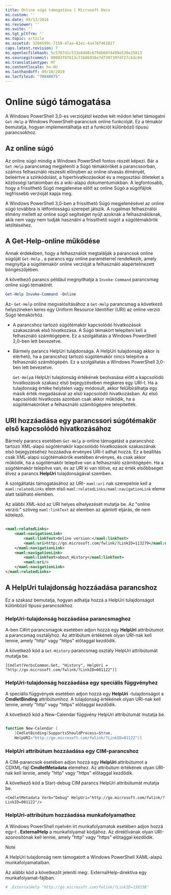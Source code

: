 ```yaml
---
title: Online súgó támogatása | Microsoft Docs
ms.custom: ''
ms.date: 09/13/2016
ms.reviewer: ''
ms.suite: ''
ms.tgt_pltfrm: ''
ms.topic: article
ms.assetid: 3204599c-7159-47aa-82ec-4a476f461027
caps.latest.revision: 7
ms.openlocfilehash: 5c5707d1c533e0498c6794b60f4499e530e25813
ms.sourcegitcommit: 00083f07b13c73b86936e7d7307397df27c63c04
ms.translationtype: MT
ms.contentlocale: hu-HU
ms.lasthandoff: 09/10/2019
ms.locfileid: "70848075"
---
```

# <a name="supporting-online-help"></a>Online súgó támogatása

A Windows PowerShell 3,0-es verziójától kezdve két módon lehet támogatni `Get-Help` a Windows PowerShell-parancsok online funkcióját. Ez a témakör bemutatja, hogyan implementálhatja ezt a funkciót különböző típusú parancsokhoz.

## <a name="about-online-help"></a>Az online súgó

Az online súgó mindig a Windows PowerShell fontos részét képezi. Bár a `Get-Help` parancsmag megjeleníti a Súgó témaköröket a parancssorban, számos felhasználó részesíti előnyben az online olvasás élményét, beleértve a színkódolást, a hiperhivatkozásokat és a megosztási ötleteket a közösségi tartalomban és a wiki-alapú dokumentumokban. A legfontosabb, hogy a frissíthető Súgó megjelenése előtt az online Súgó a súgófájlok legfrissebb verzióját kapja meg.

A Windows PowerShell 3,0-ben a frissíthető Súgó megjelenésével az online súgó továbbra is létfontosságú szerepet játszik. A rugalmas felhasználói élmény mellett az online súgó segítséget nyújt azoknak a felhasználóknak, akik nem vagy nem tudják használni a frissíthető súgót a súgótémakörök letöltéséhez.

## <a name="how-get-help--online-works"></a>A Get-Help-online működése

Annak érdekében, hogy a felhasználók megtalálják a parancsok online súgóját `Get-Help` , a parancs egy online paraméterrel rendelkezik, amely megnyitja a súgótémakör online verzióját a felhasználó alapértelmezett böngészőjében.

A következő parancs például megnyithatja a `Invoke-Command` parancsmag online súgó témakörét.

```powershell
Get-Help Invoke-Command -Online
```

Az- `Get-Help` online megvalósításához a `Get-Help` parancsmag a következő helyszíneken keres egy Uniform Resource Identifier (URI) az online verzió Súgó témakörhöz.

- A parancshoz tartozó súgótémakör kapcsolódó hivatkozások szakaszának első hivatkozása. A Súgó témakört telepíteni kell a felhasználó számítógépére. Ez a szolgáltatás a Windows PowerShell 2,0-ben lett bevezetve.

- Bármely parancs HelpUri tulajdonsága. A HelpUri tulajdonság akkor is elérhető, ha a parancshoz tartozó súgótémakör nincs telepítve a felhasználó számítógépén. Ez a szolgáltatás a Windows PowerShell 3,0-ben lett bevezetve.

  `Get-Help`a HelpUri tulajdonság értékének beolvasása előtt a kapcsolódó hivatkozások szakasz első bejegyzésében megkeres egy URI-t. Ha a tulajdonság értéke helytelen vagy módosult, akkor felülbírálhatja egy másik érték megadásával az első kapcsolódó hivatkozásban. Az első kapcsolódó hivatkozás azonban csak akkor működik, ha a súgótémaköröket a felhasználó számítógépére telepítették.

## <a name="adding-a-uri-to-the-first-related-link-of-a-command-help-topic"></a>URI hozzáadása egy parancssori súgótémakör első kapcsolódó hivatkozásához

Bármely parancs esetében `Get-Help` a-online támogatást a parancshoz tartozó XML-alapú súgótémakör kapcsolódó hivatkozások szakaszának első bejegyzéséhez hozzáadva érvényes URI-t adhat hozzá. Ez a beállítás csak XML-alapú súgótémakörök esetében érvényes, és csak akkor működik, ha a súgótémakör telepítve van a felhasználó számítógépén. Ha a súgótémakör telepítve van, és az URI ki van töltve, ez az érték elsőbbséget élvez a parancs **HelpUri** tulajdonságával szemben.

A szolgáltatás támogatásához az URI- `maml:uri` nak szerepelnie kell a `maml:relatedLinks` elem első `maml:relatedLinks/maml:navigationLink` eleme alatt található elemben.

Az alábbi XML-kód az URI helyes elhelyezését mutatja be. Az "online verzió:" szöveg `maml:linkText` az elemben az ajánlott eljárás, de nem kötelező.

```xml

<maml:relatedLinks>
    <maml:navigationLink>
        <maml:linkText>Online version:</maml:linkText>
        <maml:uri>http://go.microsoft.com/fwlink/?LinkID=113279</maml:uri>
    </maml:navigationLink>
    <maml:navigationLink>
        <maml:linkText>about_History</maml:linkText>
        <maml:uri/>
    </maml:navigationLink>
</maml:relatedLinks>
```

## <a name="adding-the-helpuri-property-to-a-command"></a>A HelpUri tulajdonság hozzáadása parancshoz

Ez a szakasz bemutatja, hogyan adhatja hozzá a HelpUri tulajdonságot különböző típusú parancsokhoz.

### <a name="adding-a-helpuri-property-to-a-cmdlet"></a>HelpUri-tulajdonság hozzáadása parancsmaghoz

A-ben C#írt parancsmagok esetében adjon hozzá egy **HelpUri** attribútumot a parancsmag osztályhoz. Az attribútum értékének olyan URI-nak kell lennie, amely "http" vagy "https" előtaggal kezdődik.

A következő kód a `Get-History` parancsmag osztály HelpUri attribútumát mutatja be.

```
[Cmdlet(VerbsCommon.Get, "History", HelpUri = "http://go.microsoft.com/fwlink/?LinkID=001122")]
```

### <a name="adding-a-helpuri-property-to-an-advanced-function"></a>HelpUri-tulajdonság hozzáadása egy speciális függvényhez

A speciális függvények esetében adjon hozzá egy **HelpUri** -tulajdonságot a **CmdletBinding** attribútumhoz. A tulajdonság értékének olyan URI-nak kell lennie, amely "http" vagy "https" előtaggal kezdődik.

A következő kód a New-Calendar függvény HelpUri attribútumát mutatja be.

```powershell

function New-Calendar {
    [CmdletBinding(SupportsShouldProcess=$true,
    HelpURI="http://go.microsoft.com/fwlink/?LinkID=01122")]
```

### <a name="adding-a-helpuri-attribute-to-a-cim-command"></a>HelpUri attribútum hozzáadása egy CIM-parancshoz

A CIM-parancsok esetében adjon hozzá egy **HelpUri** attribútumot a CDXML-fájl **CmdletMetadata** eleméhez. Az attribútum értékének olyan URI-nak kell lennie, amely "http" vagy "https" előtaggal kezdődik.

A következő kód a Start-debug CIM parancs HelpUri attribútumát mutatja be.

```
<CmdletMetadata Verb="Debug" HelpUri="http://go.microsoft.com/fwlink/?LinkID=001122"/>
```

### <a name="adding-a-helpuri-attribute-to-a-workflow"></a>HelpUri-attribútum hozzáadása munkafolyamathoz

A Windows PowerShell nyelvén írt munkafolyamatok esetében adjon hozzá egy-t **. ExternalHelp** a munkafolyamat kódjához. Az direktívának olyan URI-azonosítónak kell lennie, amely "http" vagy "https" előtaggal kezdődik.

> [!NOTE]
> A HelpUri tulajdonság nem támogatott a Windows PowerShell XAML-alapú munkafolyamataiban.

Az alábbi kód a következőt jeleníti meg:. ExternalHelp-direktíva egy munkafolyamat-fájlban.

```powershell
# .ExternalHelp "http://go.microsoft.com/fwlink/?LinkID=138338"
```